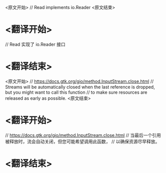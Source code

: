 
<原文开始>
// Read implements io.Reader
<原文结束>

# <翻译开始>
// Read 实现了 io.Reader 接口
# <翻译结束>


<原文开始>
	// https://docs.gtk.org/gio/method.InputStream.close.html
	// Streams will be automatically closed when the last reference is dropped, but you might want to call this function
	// to make sure resources are released as early as possible.
<原文结束>

# <翻译开始>
// https://docs.gtk.org/gio/method.InputStream.close.html
// 当最后一个引用被释放时，流会自动关闭，但您可能希望调用此函数，
// 以确保资源尽早释放。
# <翻译结束>

